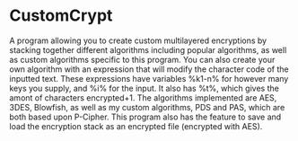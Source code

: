 # CustomCrypt
A program allowing you to create custom multilayered encryptions by stacking together different algorithms including popular algorithms, as well as custom algorithms specific to this program. You can also create your own algorithm with an expression that will modify the character code of the inputted text. These expressions have variables %k1-n% for however many keys you supply, and %i% for the input. It also has %t%, which gives the amont of characters encrypted+1. The algorithms implemented are AES, 3DES, Blowfish, as well as my custom algorithms, PDS and PAS, which are both based upon P-Cipher. This program also has the feature to save and load the encryption stack as an encrypted file (encrypted with AES).
